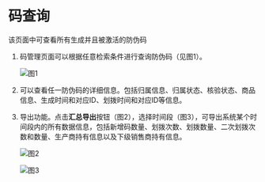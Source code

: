# 码查询

该页面中可查看所有生成并且被激活的防伪码

1. 码管理页面可以根据任意检索条件进行查询防伪码（见图1）。

   ![&#x56FE;1](http://md.stringon.com/img/%7Bfilename%7D%7B.suffix%7D20200903170414.png)

2. 可以查看任一防伪码的详细信息。包括归属信息、归属状态、核验状态、商品信息、生成时间和对应ID、划拨时间和对应ID等信息。
3. 导出功能。点击**汇总导出**按钮（图2），选择时间段（图3），可导出系统某个时间段内的所有数据信息，包括新增码数量、划拨次数、划拨数量、二次划拨次数和数量、生产商持有信息以及下级销售商持有信息。

   ![&#x56FE;2](http://md.stringon.com/img/%7Bfilename%7D%7B.suffix%7D20200903170431.png)

   ![&#x56FE;3](http://md.stringon.com/img/%7Bfilename%7D%7B.suffix%7D20200903170446.png)
